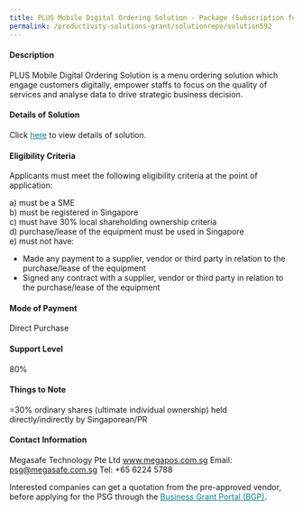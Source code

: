 ```yaml
---
title: PLUS Mobile Digital Ordering Solution - Package (Subscription for unlimited users)
permalink: /productivity-solutions-grant/solutionrepo/solution592
---
```


#### Description

PLUS Mobile Digital Ordering Solution is a menu ordering solution which engage customers digitally, empower staffs to focus on the quality of services and analyse data to drive strategic business decision. 

#### Details of Solution

Click <a href='https://govassist.gobusiness.gov.sg/images/psg/Megasafe_Food_Annex_3_Part_3.pdf' style='color:#037e8a'>here</a> to view details of solution.

#### Eligibility Criteria

Applicants must meet the following eligibility criteria at the point of application:

a) must be a SME <br>
b) must be registered in Singapore <br>
c) must have 30% local shareholding ownership criteria <br>
d) purchase/lease of the equipment must be used in Singapore <br>
e) must not have:
- Made any payment to a supplier, vendor or third party in relation to the purchase/lease of the equipment
- Signed any contract with a supplier, vendor or third party in relation to the purchase/lease of the equipment

#### Mode of Payment
Direct Purchase

#### Support Level
80%

#### Things to Note
=30% ordinary shares (ultimate individual ownership) held directly/indirectly by Singaporean/PR

#### Contact Information
Megasafe Technology Pte Ltd
www.megapos.com.sg
Email: psg@megasafe.com.sg
Tel: +65 6224 5788

Interested companies can get a quotation from the pre-approved vendor, before applying for the PSG through the <a target='_blank' style='color:#037e8a' href='https://www.businessgrants.gov.sg/'>Business Grant Portal (BGP)</a>.

